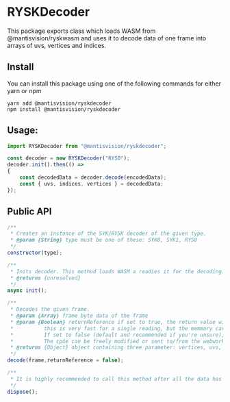 # RYSKDecoder
This package exports class which loads WASM from @mantisvision/ryskwasm and uses it to decode data of one frame into arrays of uvs, vertices and indices.

## Install
You can install this package using one of the following commands for either yarn or npm
```
yarn add @mantisvision/ryskdecoder
npm install @mantisvision/ryskdecoder
```

## Usage:
```javascript
import RYSKDecoder from "@mantisvision/ryskdecoder";

const decoder = new RYSKDecoder("RYS0");
decoder.init().then(() => 
{
	const decodedData = decoder.decode(encodedData);
	const { uvs, indices, vertices } = decodedData;
});
```

## Public API
```javascript
/**
 * Creates an instance of the SYK/RYSK decoder of the given type.
 * @param {String} type must be one of these: SYK0, SYK1, RYS0
 */
constructor(type);
```
```javascript
/**
 * Inits decoder. This method loads WASM a readies it for the decoding.
 * @returns {unresolved}
 */
async init();
```
```javascript	
/**
 * Decodes the given frame.
 * @param {Array} frame byte data of the frame
 * @param {Boolean} returnReference if set to true, the return value will be a direct reference to the memory of wasm -- 
 *			this is very fast for a single reading, but the memmory can overwritten by further calls of this method. 
 *			If set to false (default and recommended if you're unsure), a safe copy will be made and returned. 
 *			The cpúe can be freely modified or sent to/from the webworker.
 * @returns {Object} object containing three parameter: vertices, uvs, indices; each of them is a Typed array, they might share the same buffer, but have different offsets!
 */
decode(frame,returnReference = false);
```
```javascript	
/**
 * It is highly recommended to call this method after all the data has been decoded.
 */
dispose();
```
